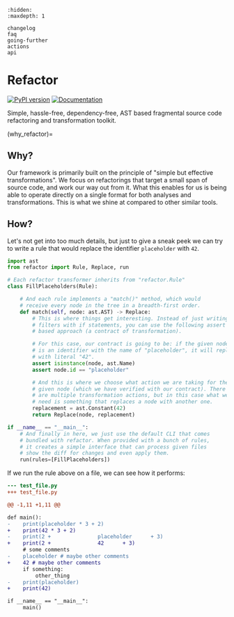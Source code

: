 ```{toctree}
:hidden:
:maxdepth: 1

changelog
faq
going-further
actions
api
```

# Refactor

[![PyPI version](https://badge.fury.io/py/refactor.svg)](https://badge.fury.io/py/refactor)
[![Documentation](https://img.shields.io/badge/%3D%3E-Documentation-brightgreen)](https://refactor.readthedocs.io)

Simple, hassle-free, dependency-free, AST based fragmental source code refactoring
and transformation toolkit.

(why_refactor)=

## Why?

Our framework is primarily built on the principle of "simple but effective
transformations". We focus on refactorings that target a small span of
source code, and work our way out from it. What this enables for us is
being able to operate directly on a single format for both analyses and
transformations. This is what we shine at compared to other similar tools.

## How?

Let's not get into too much details, but just to give a sneak peek we
can try to write a rule that would replace the identifier `placeholder`
with `42`.

```py
import ast
from refactor import Rule, Replace, run

# Each refactor transformer inherits from "refactor.Rule"
class FillPlaceholders(Rule):

    # And each rule implements a "match()" method, which would
    # receive every node in the tree in a breadth-first order.
    def match(self, node: ast.AST) -> Replace:
        # This is where things get interesting. Instead of just writing
        # filters with if statements, you can use the following assert
        # based approach (a contract of transformation).

        # For this case, our contract is going to be: if the given node
        # is an identifier with the name of "placeholder", it will replaced
        # with literal "42".
        assert isinstance(node, ast.Name)
        assert node.id == "placeholder"

        # And this is where we choose what action we are taking for the
        # given node (which we have verified with our contract). There
        # are multiple transformation actions, but in this case what we
        # need is something that replaces a node with another one.
        replacement = ast.Constant(42)
        return Replace(node, replacement)

if __name__ == "__main__":
    # And finally in here, we just use the default CLI that comes
    # bundled with refactor. When provided with a bunch of rules,
    # it creates a simple interface that can process given files
    # show the diff for changes and even apply them.
    run(rules=[FillPlaceholders])
```

If we run the rule above on a file, we can see how it performs:

```diff
--- test_file.py
+++ test_file.py

@@ -1,11 +1,11 @@

def main():
-    print(placeholder * 3 + 2)
+    print(42 * 3 + 2)
-    print(2 +               placeholder      + 3)
+    print(2 +               42      + 3)
     # some comments
-    placeholder # maybe other comments
+    42 # maybe other comments
     if something:
         other_thing
-    print(placeholder)
+    print(42)

if __name__ == "__main__":
     main()
```
